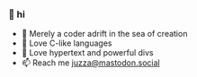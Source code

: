 ### 👋 hi

- 🐶 Merely a coder adrift in the sea of creation  
- 🐹 Love C-like languages
- 🐴 Love hypertext and powerful divs
- 📫 Reach me juzza@mastodon.social
